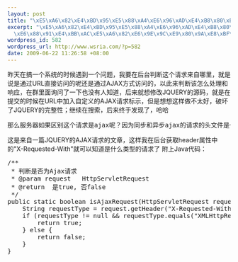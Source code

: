 ```yaml
--- 
layout: post
title: "\xE5\xA6\x82\xE4\xBD\x95\xE5\x88\xA4\xE6\x96\xAD\xE4\xB8\x80\xE4\xB8\xAA\xE8\xAF\xB7\xE6\xB1\x82\xE6\x98\xAF\xE5\x90\xA6\xE4\xB8\xBAAJAX\xE8\xAF\xB7\xE6\xB1\x82"
excerpt: "\xE5\xA6\x82\xE4\xBD\x95\xE5\x88\xA4\xE6\x96\xAD\xE4\xB8\x80\xE4\xB8\xAA\xE8\xAF\xB7\xE6\xB1\x82\xE6\x98\xAF\xE5\x90\xA6\xE4\xB8\xBAAJAX\xE8\xAF\xB7\xE6\xB1\x82\r\n\
  \xE6\x88\x91\xE4\xBB\xAC\xE5\xA6\x82\xE6\x9E\x9C\xE9\x80\x9A\xE8\xBF\x87X-Requested-With\"=\"XMLHttpRequest\xE2\x80\x9D\xE6\x9D\xA5\xE6\xA0\x87\xE8\xAF\x86\xE8\xBF\x99\xE4\xB8\xAA\xE8\xAF\xB7\xE6\xB1\x82\xE6\x98\xAFajax\xE7\x9A\x84\xE8\xAF\xB7\xE6\xB1\x82\xE3\x80\x82\xE5\xA6\x82\xE6\x9E\x9C\xE6\x9C\x8D\xE5\x8A\xA1\xE5\x99\xA8\xE7\xA1\xAC\xE6\x98\xAF\xE8\xA6\x81\xE5\x8C\xBA\xE5\x88\x86\xE7\x9A\x84\xE8\xAF\x9D\xEF\xBC\x8C\xE5\xB0\xB1\xE5\x8F\xAF\xE4\xBB\xA5\xE9\x80\x9A\xE8\xBF\x87\xE8\x8E\xB7\xE5\x8F\x96\xE8\xAF\xA5\xE5\xA4\xB4\xE9\x83\xA8\xE6\x9D\xA5\xE5\x88\xA4\xE6\x96\xAD\xE3\x80\x82"
wordpress_id: 582
wordpress_url: http://www.wsria.com/?p=582
date: 2009-06-22 11:26:58 +08:00
---
```

昨天在搞一个系统的时候遇到一个问题，我要在后台判断这个请求来自哪里，就是说是通过URL直接访问的呢还是通过AJAX方式访问的，以此来判断该怎么处理和响应，在群里面询问了一下也没有人知道，后来就想修改JQUERY的源码，就是在提交的时候在URL中加入自定义的AJAX请求标示，但是想想这样做不太好，破坏了JQUERY的完整性；继续在搜索，后来终于发现了，哈哈
<pre>那么服务器如果区别这个请求是ajax呢？因为同步和异步ajax的请求的头文件是一样的。我们如果通过X-Requested-With"="XMLHttpRequest”来标识这个请求是ajax的请求。如果服务器硬是要区分的话，就可以通过获取该头部来判断。</pre>
这是来自一篇JQUERY的AJAX请求的文章，这样我在后台获取header属性中的"X-Requested-With"就可以知道是什么类型的请求了
附上Java代码：
<pre class="brush: java">
/**
 * 判断是否为Ajax请求
 * @param request	HttpServletRequest
 * @return	是true, 否false
 */
public static boolean isAjaxRequest(HttpServletRequest request) {
	String requestType = request.getHeader("X-Requested-With");
	if (requestType != null && requestType.equals("XMLHttpRequest")) {
		return true;
	} else {
		return false;
	}
}
</pre>
